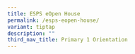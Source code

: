 ```yaml
---
title: ESPS eOpen House
permalink: /esps-eopen-house/
variant: tiptap
description: ""
third_nav_title: Primary 1 Orientation
---
```

